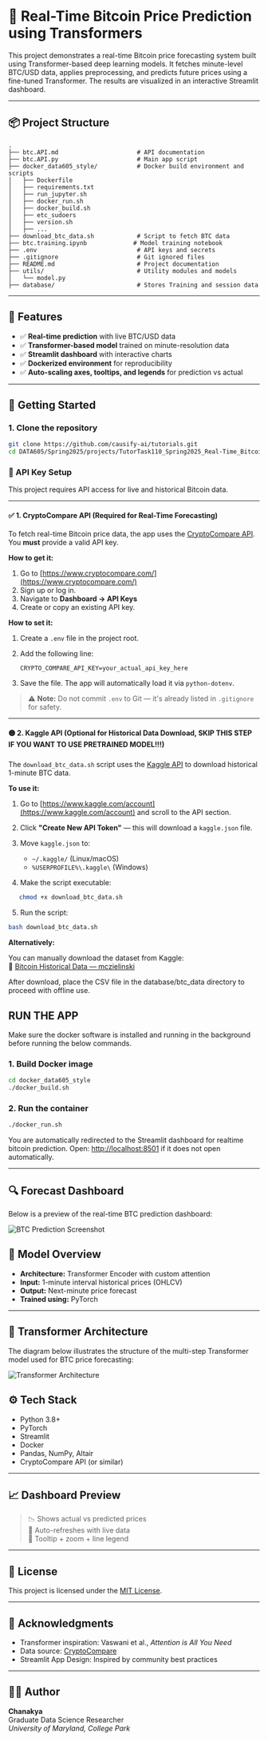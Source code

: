 # 🧠 Real-Time Bitcoin Price Prediction using Transformers

This project demonstrates a real-time Bitcoin price forecasting system built using Transformer-based deep learning models. It fetches minute-level BTC/USD data, applies preprocessing, and predicts future prices using a fine-tuned Transformer. The results are visualized in an interactive Streamlit dashboard.

---

## 📦 Project Structure

```
.
├── btc.API.md                      # API documentation
├── btc.API.py                      # Main app script
├── docker_data605_style/           # Docker build environment and scripts
│   ├── Dockerfile
│   ├── requirements.txt
│   ├── run_jupyter.sh
│   ├── docker_run.sh
│   ├── docker_build.sh
│   ├── etc_sudoers
│   ├── version.sh
│   ├── ...
├── download_btc_data.sh            # Script to fetch BTC data
├── btc.training.ipynb             # Model training notebook
├── .env                            # API keys and secrets
├── .gitignore                      # Git ignored files
├── README.md                       # Project documentation
├── utils/                          # Utility modules and models
│   └── model.py
├── database/                       # Stores Training and session data
```

---

## 🚀 Features

- ✅ **Real-time prediction** with live BTC/USD data
- ✅ **Transformer-based model** trained on minute-resolution data
- ✅ **Streamlit dashboard** with interactive charts
- ✅ **Dockerized environment** for reproducibility
- ✅ **Auto-scaling axes, tooltips, and legends** for prediction vs actual

---

## 🔧 Getting Started

### 1. Clone the repository

```bash
git clone https://github.com/causify-ai/tutorials.git
cd DATA605/Spring2025/projects/TutorTask110_Spring2025_Real-Time_Bitcoin_Analysis_Using_Transformers/
```

### 🔐 API Key Setup

This project requires API access for live and historical Bitcoin data.

---

#### ✅ **1. CryptoCompare API (Required for Real-Time Forecasting)**

To fetch real-time Bitcoin price data, the app uses the [CryptoCompare API](https://min-api.cryptocompare.com/). You **must** provide a valid API key.

**How to get it:**

1. Go to [https://www.cryptocompare.com/](https://www.cryptocompare.com/)
2. Sign up or log in.
3. Navigate to **Dashboard → API Keys**
4. Create or copy an existing API key.

**How to set it:**

1. Create a `.env` file in the project root.
2. Add the following line:

   ```env
   CRYPTO_COMPARE_API_KEY=your_actual_api_key_here
   ```

3. Save the file. The app will automatically load it via `python-dotenv`.

> ⚠️ **Note:** Do not commit `.env` to Git — it's already listed in `.gitignore` for safety.

---

#### 🟡 **2. Kaggle API (Optional for Historical Data Download, SKIP THIS STEP IF YOU WANT TO USE PRETRAINED MODEL!!!)**

#####

The `download_btc_data.sh` script uses the [Kaggle API](https://www.kaggle.com/docs/api) to download historical 1-minute BTC data.

**To use it:**

1. Go to [https://www.kaggle.com/account](https://www.kaggle.com/account) and scroll to the API section.
2. Click **"Create New API Token"** — this will download a `kaggle.json` file.
3. Move `kaggle.json` to:

   - `~/.kaggle/` (Linux/macOS)
   - `%USERPROFILE%\.kaggle\` (Windows)

4. Make the script executable:

```bash
   chmod +x download_btc_data.sh
```

5. Run the script:

```bash
bash download_btc_data.sh
```

**Alternatively:**

You can manually download the dataset from Kaggle:  
📎 [Bitcoin Historical Data — mczielinski](https://www.kaggle.com/datasets/mczielinski/bitcoin-historical-data)

After download, place the CSV file in the database/btc_data directory to proceed with offline use.

## RUN THE APP

Make sure the docker software is installed and running in the background before running the below commands.

### 1. Build Docker image

```bash
cd docker_data605_style
./docker_build.sh
```

### 2. Run the container

```bash
./docker_run.sh
```

You are automatically redirected to the Streamlit dashboard for realtime bitcoin prediction. Open: [http://localhost:8501](http://localhost:8501) if it does not open automatically.

---

## 🔍 Forecast Dashboard

Below is a preview of the real-time BTC prediction dashboard:

![BTC Prediction Screenshot](database/images/btc_dashboard.png)

## 🧠 Model Overview

- **Architecture:** Transformer Encoder with custom attention
- **Input:** 1-minute interval historical prices (OHLCV)
- **Output:** Next-minute price forecast
- **Trained using:** PyTorch

---

## 🧠 Transformer Architecture

The diagram below illustrates the structure of the multi-step Transformer model used for BTC price forecasting:

![Transformer Architecture](database/images/transformer_architecture.png)

## ⚙️ Tech Stack

- Python 3.8+
- PyTorch
- Streamlit
- Docker
- Pandas, NumPy, Altair
- CryptoCompare API (or similar)

---

## 📈 Dashboard Preview

> 📉 Shows actual vs predicted prices  
> 🔁 Auto-refreshes with live data  
> 📍 Tooltip + zoom + line legend

---

## 📝 License

This project is licensed under the [MIT License](LICENSE).

---

## 🤝 Acknowledgments

- Transformer inspiration: Vaswani et al., _Attention is All You Need_
- Data source: [CryptoCompare](https://min-api.cryptocompare.com)
- Streamlit App Design: Inspired by community best practices

---

## 👨‍💻 Author

**Chanakya**  
Graduate Data Science Researcher  
_University of Maryland, College Park_
